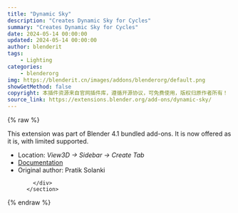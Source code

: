 ```yaml
---
title: "Dynamic Sky"
description: "Creates Dynamic Sky for Cycles"
summary: "Creates Dynamic Sky for Cycles"
date: 2024-05-14 00:00:00
updated: 2024-05-14 00:00:00
author: blenderit
tags: 
    - Lighting
categories:
    - blenderorg
img: https://blenderit.cn/images/addons/blenderorg/default.png
showGetMethod: false
copyright: 本插件资源来自官网插件库，遵循开源协议，可免费使用，版权归原作者所有！
source_link: https://extensions.blender.org/add-ons/dynamic-sky/
---
```


{% raw %}
<section id="about" class="mt-3">
            <div class="box style-rich-text">
              <p>This extension was part of Blender 4.1 bundled add-ons.
It is now offered as it is, with limited supported.</p>
<ul>
<li>Location: <em>View3D → Sidebar → Create Tab</em></li>
<li><a rel="nofollow noopener noreferrer external" target="_blank" href="https://docs.blender.org/manual/en/4.1//addons/lighting/dynamic_sky.html">Documentation</a></li>
<li>Original author: Pratik Solanki</li>
</ul>

            </div>
          </section>
<div style="display: none">blenderorg</div>
{% endraw %}